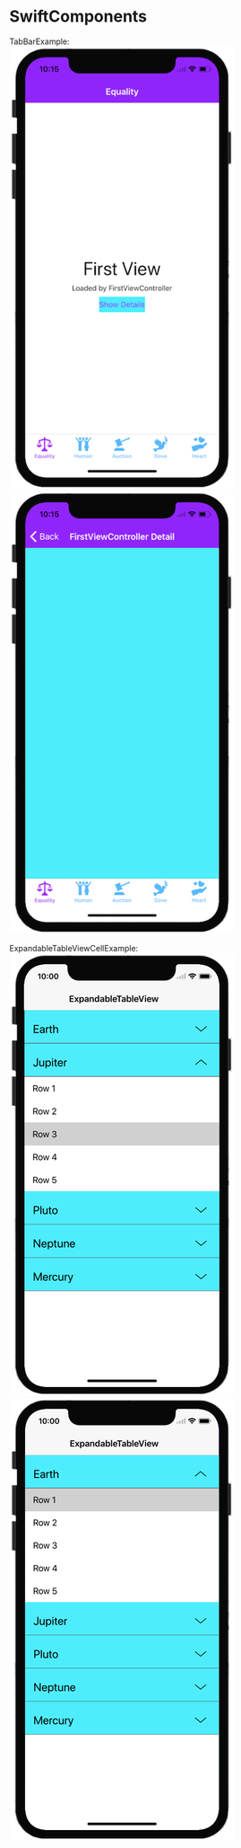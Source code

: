 # SwiftComponents

TabBarExample:<br/>
[![TabBar1](_PNG/TabBar1.png)](_PNG/TabBar1.png)
[![TabBar2](_PNG/TabBar2.png)](_PNG/TabBar2.png)

ExpandableTableViewCellExample:<br/>
[![ExpandableCell1](_PNG/ExpandableCell1.png)](_PNG/ExpandableCell1.png)
[![ExpandableCell2](_PNG/ExpandableCell2.png)](_PNG/ExpandableCell2.png)
<br/>
